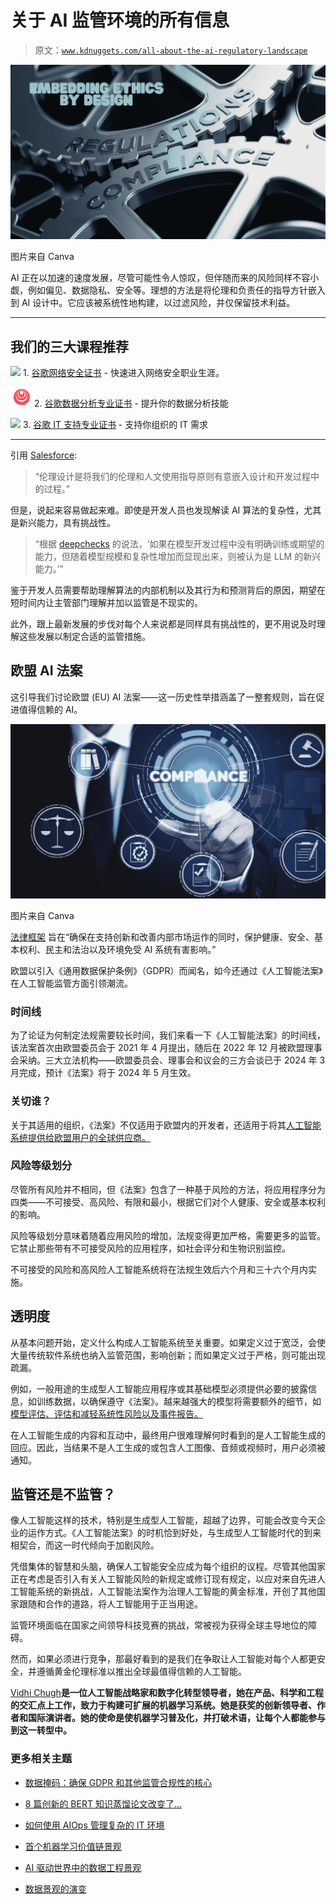 # 关于 AI 监管环境的所有信息

> 原文：[`www.kdnuggets.com/all-about-the-ai-regulatory-landscape`](https://www.kdnuggets.com/all-about-the-ai-regulatory-landscape)

![关于 AI 监管环境的所有信息](img/d5a70b3e996280948672c6801052a44a.png)

图片来自 Canva

AI 正在以加速的速度发展，尽管可能性令人惊叹，但伴随而来的风险同样不容小觑，例如偏见、数据隐私、安全等。理想的方法是将伦理和负责任的指导方针嵌入到 AI 设计中。它应该被系统性地构建，以过滤风险，并仅保留技术利益。

* * *

## 我们的三大课程推荐

![](img/0244c01ba9267c002ef39d4907e0b8fb.png) 1\. [谷歌网络安全证书](https://www.kdnuggets.com/google-cybersecurity) - 快速进入网络安全职业生涯。

![](img/e225c49c3c91745821c8c0368bf04711.png) 2\. [谷歌数据分析专业证书](https://www.kdnuggets.com/google-data-analytics) - 提升你的数据分析技能

![](img/0244c01ba9267c002ef39d4907e0b8fb.png) 3\. [谷歌 IT 支持专业证书](https://www.kdnuggets.com/google-itsupport) - 支持你组织的 IT 需求

* * *

引用 [Salesforce](https://www.salesforce.com/company/intentional-innovation/ethics-by-design/):

> “伦理设计是将我们的伦理和人文使用指导原则有意嵌入设计和开发过程中的过程。”

但是，说起来容易做起来难。即使是开发人员也发现解读 AI 算法的复杂性，尤其是新兴能力，具有挑战性。

> “根据 [deepchecks](https://deepchecks.com/exploring-the-emergent-abilities-of-large-language-models) 的说法，‘如果在模型开发过程中没有明确训练或期望的能力，但随着模型规模和复杂性增加而显现出来，则被认为是 LLM 的新兴能力。’”

鉴于开发人员需要帮助理解算法的内部机制以及其行为和预测背后的原因，期望在短时间内让主管部门理解并加以监管是不现实的。

此外，跟上最新发展的步伐对每个人来说都是同样具有挑战性的，更不用说及时理解这些发展以制定合适的监管措施。

## 欧盟 AI 法案

这引导我们讨论欧盟 (EU) AI 法案——这一历史性举措涵盖了一整套规则，旨在促进值得信赖的 AI。

![关于 AI 监管环境的所有信息](img/bb9be4457ae5b9f0f572acd736368043.png)

图片来自 Canva

[法律框架](https://www.europarl.europa.eu/doceo/document/TA-9-2023-0236_EN.html) 旨在“确保在支持创新和改善内部市场运作的同时，保护健康、安全、基本权利、民主和法治以及环境免受 AI 系统有害影响。”

欧盟以引入《通用数据保护条例》（GDPR）而闻名，如今还通过《人工智能法案》在人工智能监管方面引领潮流。

### 时间线

为了论证为何制定法规需要较长时间，我们来看一下《人工智能法案》的时间线，该法案首次由欧盟委员会于 2021 年 4 月提出，随后在 2022 年 12 月被欧盟理事会采纳。三大立法机构——欧盟委员会、理事会和议会的三方会谈已于 2024 年 3 月完成，预计《法案》将于 2024 年 5 月生效。

### 关切谁？

关于其适用的组织，《法案》不仅适用于欧盟内的开发者，还适用于将其[人工智能系统提供给欧盟用户的全球供应商。](https://cset.georgetown.edu/article/the-eu-ai-act-a-primer/)

### 风险等级划分

尽管所有风险并不相同，但《法案》包含了一种基于风险的方法，将应用程序分为四类——不可接受、高风险、有限和最小，根据它们对个人健康、安全或基本权利的影响。

风险等级划分意味着随着应用风险的增加，法规变得更加严格，需要更多的监管。它禁止那些带有不可接受风险的应用程序，如社会评分和生物识别监控。

不可接受的风险和高风险人工智能系统将在法规生效后六个月和三十六个月内实施。

## 透明度

从基本问题开始，定义什么构成人工智能系统至关重要。如果定义过于宽泛，会使大量传统软件系统也纳入监管范围，影响创新；而如果定义过于严格，则可能出现疏漏。

例如，一般用途的生成型人工智能应用程序或其基础模型必须提供必要的披露信息，如训练数据，以确保遵守《法案》。越来越强大的模型将需要额外的细节，如[模型评估、评估和减轻系统性风险以及事件报告。](https://www.europarl.europa.eu/news/en/press-room/20240308IPR19015/artificial-intelligence-act-meps-adopt-landmark-law)

在人工智能生成的内容和互动中，最终用户很难理解何时看到的是人工智能生成的回应。因此，当结果不是人工生成的或包含人工图像、音频或视频时，用户必须被通知。

## 监管还是不监管？

像人工智能这样的技术，特别是生成型人工智能，超越了边界，可能会改变今天企业的运作方式。《人工智能法案》的时机恰到好处，与生成型人工智能时代的到来相契合，而这一时代倾向于加剧风险。

凭借集体的智慧和头脑，确保人工智能安全应成为每个组织的议程。尽管其他国家正在考虑是否引入有关人工智能风险的新规定或修订现有规定，以应对来自先进人工智能系统的新挑战，人工智能法案作为治理人工智能的黄金标准，开创了其他国家跟随和合作的道路，将人工智能用于正当用途。

监管环境面临在国家之间领导科技竞赛的挑战，常被视为获得全球主导地位的障碍。

然而，如果必须进行竞争，那最好看到的是我们在争取让人工智能对每个人都更安全，并遵循黄金伦理标准以推出全球最值得信赖的人工智能。

**[](https://vidhi-chugh.medium.com/)**[Vidhi Chugh](https://vidhi-chugh.medium.com/)**是一位人工智能战略家和数字化转型领导者，她在产品、科学和工程的交汇点上工作，致力于构建可扩展的机器学习系统。她是获奖的创新领导者、作者和国际演讲者。她的使命是使机器学习普及化，并打破术语，让每个人都能参与到这一转型中。**

### 更多相关主题

+   [数据掩码：确保 GDPR 和其他监管合规性的核心](https://www.kdnuggets.com/2023/05/data-masking-core-ensuring-gdpr-regulatory-compliance-strategies.html)

+   [8 篇创新的 BERT 知识蒸馏论文改变了…](https://www.kdnuggets.com/2022/09/eight-innovative-bert-knowledge-distillation-papers-changed-nlp-landscape.html)

+   [如何使用 AIOps 管理复杂的 IT 环境](https://www.kdnuggets.com/2022/05/manage-complex-landscape-aiops.html)

+   [首个机器学习价值链景观](https://www.kdnuggets.com/2022/10/first-ml-value-chain-landscape-sequence.html)

+   [AI 驱动世界中的数据工程景观](https://www.kdnuggets.com/2023/05/data-engineering-landscape-aidriven-world.html)

+   [数据景观的演变](https://www.kdnuggets.com/2023/06/evolution-data-landscape.html)
